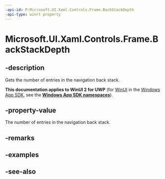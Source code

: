 ```yaml
---
-api-id: P:Microsoft.UI.Xaml.Controls.Frame.BackStackDepth
-api-type: winrt property
---
```


<!-- Property syntax
public int BackStackDepth { get; }
-->

# Microsoft.UI.Xaml.Controls.Frame.BackStackDepth

## -description
Gets the number of entries in the navigation back stack.

**This documentation applies to WinUI 2 for UWP** (for [WinUI](/windows/apps/winui/winui3/) in the [Windows App SDK](/windows/apps/windows-app-sdk/), see the **[Windows App SDK namespaces](/windows/windows-app-sdk/api/winrt/)**).

## -property-value
The number of entries in the navigation back stack.

## -remarks

## -examples

## -see-also
